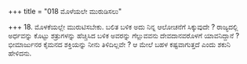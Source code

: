 +++
title = "018 ಮೊಳೆಯಲೇ ಮುರುಡಿಸಲು"

+++
18. ಮೊಳಕೆಯಲ್ಲೇ ಮುರುಟಿಸಬೇಕು. ಬಲಿತ ಬಳಿಕ ಅದು ನಿನ್ನ ಆಲೋಚನೆಗೆ ಸಿಕ್ಕುವುದೇ ? ರಾಜ್ಯದಲ್ಲಿ ಅರ್ಧವನ್ನು ಕೊಟ್ಟು ಶತ್ರುಗಳನ್ನು ಹೆಚ್ಚಿಸಿದ ಬಳಿಕ ಅವರನ್ನು ಗೆಲ್ಲುವವನು ದೇವದಾನವರೊಳಗೆ ಯಾವನಿದ್ದಾನೆ ? ಭೀಮಾರ್ಜುನರ ಕೈಮನದ ಶಕ್ತಿಯನ್ನು ನೀನು ತಿಳಿದಿಲ್ಲವೇ ? ಆ ಮೇಲೆ ಬಹಳ ಕಷ್ಟವಾಗುತ್ತದೆ ಎಂದು ಶಕುನಿ ಹೇಳಿದನು.